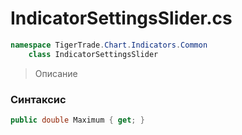 
# IndicatorSettingsSlider.cs
```csharp
namespace TigerTrade.Chart.Indicators.Common  
    class IndicatorSettingsSlider
```

> Описание

### Синтаксис
```csharp
public double Maximum { get; }
```
